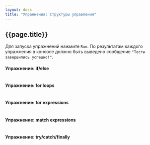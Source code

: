 ```yaml
---
layout: docs
title: "Упражнения: Структуры управления"
---
```


## {{page.title}}

Для запуска упражнений нажмите `Run`.
По результатам каждого упражнения в консоле должно быть выведено сообщение `"Тесты завершились успешно!"`.

#### Упражнение: if/else

```scala mdoc:scastie:CfPDvNkUR6CFLHwBdDNzTQ

```

#### Упражнение: for loops

```scala mdoc:scastie:ALgr6iZDSUan2rssDNIL9A

```

#### Упражнение: for expressions

```scala mdoc:scastie:ZgROdtAdQtyUiZj5qRwjfA

```

#### Упражнение: match expressions

```scala mdoc:scastie:UsiepQ8gReuGN75cXealRA

```

#### Упражнение: try/catch/finally

```scala mdoc:scastie:mbpQ1tIgQwGAf6upLVuz6g

```
